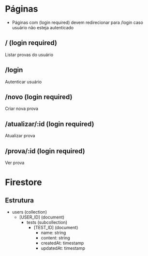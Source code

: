 # Páginas

* Páginas com (login required) devem redirecionar para /login caso usuário não esteja autenticado

## / (login required) 
Listar provas do usuário

## /login
Autenticar usuário

## /novo (login required)
Criar nova prova

## /atualizar/:id (login required)
Atualizar prova

## /prova/:id (login required)
Ver prova

# Firestore

## Estrutura
- users (collection)
  - [USER_ID] (document)
    - tests (subcollection)
      - [TEST_ID] (document)
        - name: string
        - content: string
        - createdAt: timestamp
        - updatedAt: timestamp
